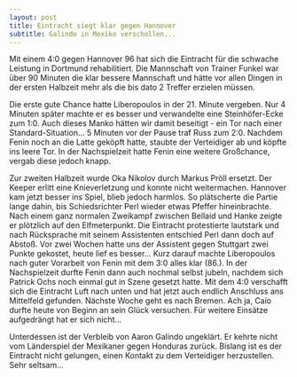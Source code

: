 ```yaml
---
layout: post
title: Eintracht siegt klar gegen Hannover
subtitle: Galindo in Mexiko verschollen...
---
```


Mit einem 4:0 gegen Hannover 96 hat sich die Eintracht für die schwache Leistung in Dortmund rehabilitiert. Die Mannschaft von Trainer Funkel war über 90 Minuten die klar bessere Mannschaft und hätte vor allen Dingen in der ersten Halbzeit mehr als die bis dato 2 Treffer erzielen müssen.

Die erste gute Chance hatte Liberopoulos in der 21. Minute vergeben. Nur 4 Minuten später machte er es besser und verwandelte eine Steinhöfer-Ecke zum 1:0. Auch dieses Manko hätten wir damit beseitigt - ein Tor nach einer Standard-Situation... 5 Minuten vor der Pause traf Russ zum 2:0. Nachdem Fenin noch an die Latte geköpft hatte, staubte der Verteidiger ab und köpfte ins leere Tor. In der Nachspielzeit hatte Fenin eine weitere Großchance, vergab diese jedoch knapp.

Zur zweiten Halbzeit wurde Oka Nikolov durch Markus Pröll ersetzt. Der Keeper erlitt eine Knieverletzung und konnte nicht weitermachen. Hannover kam jetzt besser ins Spiel, blieb jedoch harmlos. So plätscherte die Partie lange dahin, bis Schiedsrichter Perl wieder etwas Pfeffer hineinbrachte. Nach einem ganz normalen Zweikampf zwischen Bellaid und Hanke zeigte er plötzlich auf den Elfmeterpunkt. Die Eintracht protestierte lautstark und nach Rücksprache mit seinem Assistenten entschied Perl dann doch auf Abstoß. Vor zwei Wochen hatte uns der Assistent gegen Stuttgart zwei Punkte gekostet, heute lief es besser... Kurz darauf machte Liberopoulos nach guter Vorarbeit von Fenin mit dem 3:0 alles klar (86.). In der Nachspielzeit durfte Fenin dann auch nochmal selbst jubeln, nachdem sich Patrick Ochs noch einmal gut in Szene gesetzt hatte. Mit dem 4:0 verschafft sich die Eintracht Luft nach unten und hat jetzt auch endlich Anschluss ans Mittelfeld gefunden. Nächste Woche geht es nach Bremen. Ach ja, Caio durfte heute von Beginn an sein Glück versuchen. Für weitere Einsätze aufgedrängt hat er sich nicht...

Unterdessen ist der Verbleib von Aaron Galindo ungeklärt. Er kehrte nicht vom Länderspiel der Mexikaner gegen Honduras zurück. Bislang ist es der Eintracht nicht gelungen, einen Kontakt zu dem Verteidiger herzustellen. Sehr seltsam...

